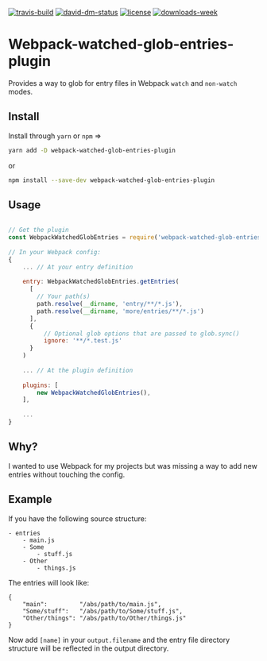 [![travis-build][travis-build]][travis-build-url]
[![david-dm-status][david-dm-status]][david-dm-status-url]
[![license][license]][license-url]
[![downloads-week][downloads-week]][downloads-week-url]


# Webpack-watched-glob-entries-plugin
Provides a way to glob for entry files in Webpack `watch` and `non-watch` modes.

## Install

Install through `yarn` or `npm` =>

```sh
yarn add -D webpack-watched-glob-entries-plugin
```

or

```sh
npm install --save-dev webpack-watched-glob-entries-plugin
```

## Usage

```js

// Get the plugin
const WebpackWatchedGlobEntries = require('webpack-watched-glob-entries-plugin');
 
// In your Webpack config:
{
    ... // At your entry definition
    
    entry: WebpackWatchedGlobEntries.getEntries(
      [ 
        // Your path(s) 
        path.resolve(__dirname, 'entry/**/*.js'),
        path.resolve(__dirname, 'more/entries/**/*.js')
      ],
      {
          // Optional glob options that are passed to glob.sync()
          ignore: '**/*.test.js'
      }
    )
    
    ... // At the plugin definition
    
    plugins: [
        new WebpackWatchedGlobEntries(),
    ],
    
    ...
}

```

## Why?
I wanted to use Webpack for my projects but was missing a way to add new entries without touching the config.

## Example
If you have the following source structure:

```
- entries
    - main.js
    - Some
        - stuff.js
    - Other
        - things.js 
```

The entries will look like:
```
{
    "main":         "/abs/path/to/main.js",
    "Some/stuff":   "/abs/path/to/Some/stuff.js",
    "Other/things": "/abs/path/to/Other/things.js"
}
```

Now add `[name]` in your `output.filename` and the entry file directory structure will be reflected in the output directory.



[travis-build]: https://api.travis-ci.com/Milanzor/webpack-watched-glob-entries-plugin.svg?branch=master
[travis-build-url]: https://travis-ci.com/Milanzor/webpack-watched-glob-entries-plugin

[david-dm-status]: https://david-dm.org/milanzor/webpack-watched-glob-entries-plugin.svg
[david-dm-status-url]: https://david-dm.org/milanzor/webpack-watched-glob-entries-plugin

[license]: https://img.shields.io/github/license/Milanzor/webpack-watched-glob-entries-plugin.svg
[license-url]: https://github.com/Milanzor/webpack-watched-glob-entries-plugin/blob/master/LICENSE

[downloads-week]: https://img.shields.io/npm/dw/webpack-watched-glob-entries-plugin.svg
[downloads-week-url]: https://www.npmjs.com/package/webpack-watched-glob-entries-plugin
